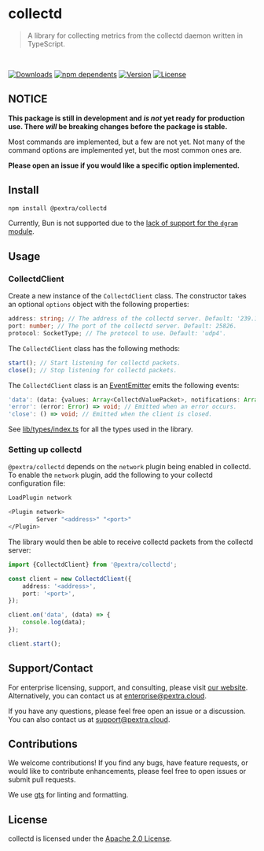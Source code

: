 # collectd

>A library for collecting metrics from the collectd daemon written in TypeScript.

<br>

[![Downloads](https://badgen.net/npm/dt/@pextra/collectd)](https://www.npmjs.com/package/@pextra/collectd)
[![npm dependents](https://badgen.net/npm/dependents/@pextra/collectd)](https://www.npmjs.com/package/@pextra/collectd?activeTab=dependents)
[![Version](https://badgen.net/npm/v/@pextra/collectd)](https://www.npmjs.com/package/@pextra/collectd)
[![License](https://badgen.net/npm/license/@pextra/collectd)](https://opensource.org/license/apache-2-0)

## NOTICE

**This package is still in development and *is not* yet ready for production use. There *will* be breaking changes before the package is stable.**

Most commands are implemented, but a few are not yet. Not many of the command options are implemented yet, but the most common ones are.

**Please open an issue if you would like a specific option implemented.**

## Install

```sh
npm install @pextra/collectd
```

Currently, Bun is not supported due to the [lack of support for the `dgram` module](https://github.com/oven-sh/bun/issues/1630).

## Usage

### CollectdClient

Create a new instance of the `CollectdClient` class. The constructor takes an optional `options` object with the following properties:
```typescript
address: string; // The address of the collectd server. Default: '239.192.74.66' (ipv4 multicast) or 'ff18::efc0:4a42' (ipv6 multicast).
port: number; // The port of the collectd server. Default: 25826.
protocol: SocketType; // The protocol to use. Default: 'udp4'.
```

The `CollectdClient` class has the following methods:
```typescript
start(); // Start listening for collectd packets.
close(); // Stop listening for collectd packets.
```

The `CollectdClient` class is an [EventEmitter](https://nodejs.org/api/events.html#class-eventemitter) emits the following events:
```typescript
'data': (data: {values: Array<CollectdValuePacket>, notifications: Array<CollectdNotificationPacket>}) => void; // Emitted when a collectd packet is received.
'error': (error: Error) => void; // Emitted when an error occurs.
'close': () => void; // Emitted when the client is closed.
```

See [lib/types/index.ts](./lib/types/index.ts) for all the types used in the library.

### Setting up collectd

`@pextra/collectd` depends on the `network` plugin being enabled in collectd. To enable the `network` plugin, add the following to your collectd configuration file:
```sh
LoadPlugin network

<Plugin network>
        Server "<address>" "<port>"
</Plugin>
```

The library would then be able to receive collectd packets from the collectd server:
```typescript
import {CollectdClient} from '@pextra/collectd';

const client = new CollectdClient({
	address: '<address>',
	port: '<port>',
});

client.on('data', (data) => {
	console.log(data);
});

client.start();
```

## Support/Contact

For enterprise licensing, support, and consulting, please visit [our website](https://pextra.cloud/enterprise). Alternatively, you can contact us at [enterprise@pextra.cloud](mailto:support@pextra.cloud).

If you have any questions, please feel free open an issue or a discussion. You can also contact us at [support@pextra.cloud](mailto:support@pextra.cloud).

## Contributions

We welcome contributions! If you find any bugs, have feature requests, or would like to contribute enhancements, please feel free to open issues or submit pull requests.

We use [gts](https://github.com/google/gts) for linting and formatting.

## License

collectd is licensed under the [Apache 2.0 License](./LICENSE).
